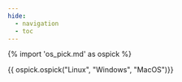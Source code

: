```yaml
---
hide:
  - navigation
  - toc
---
```


{% import 'os_pick.md' as ospick %}

{{ ospick.ospick("Linux", "Windows", "MacOS")}}